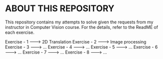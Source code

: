 # ABOUT THIS REPOSITORY

  This repository contains my attempts to solve given the requests from my instructor in Computer Vision course. For the details, refer to the ReadME of each exercise.

Exercise - 1 ---> 2D Translation
Exercise - 2 ---> Image processing
Exercise - 3 ---> ...
Exercise - 4 ---> ...
Exercise - 5 ---> ...
Exercise - 6 ---> ...
Exercise - 7 ---> ...
Exercise - 8 ---> ...